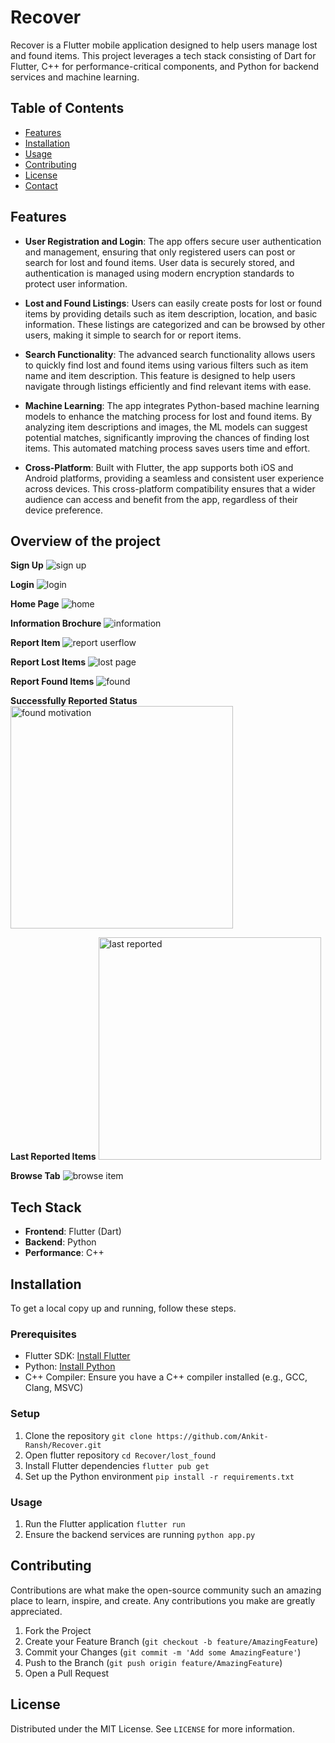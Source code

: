 # Recover

Recover is a Flutter mobile application designed to help users manage lost and found items. This project leverages a tech stack consisting of Dart for Flutter, C++ for performance-critical components, and Python for backend services and machine learning.

## Table of Contents

- [Features](#features)
- [Installation](#installation)
- [Usage](#usage)
- [Contributing](#contributing)
- [License](#license)
- [Contact](#contact)

## Features

- **User Registration and Login**: The app offers secure user authentication and management, ensuring that only registered users can post or search for lost and found items. User data is securely stored, and authentication is managed using modern encryption standards to protect user information.

- **Lost and Found Listings**: Users can easily create posts for lost or found items by providing details such as item description, location, and basic information. These listings are categorized and can be browsed by other users, making it simple to search for or report items.

- **Search Functionality**: The advanced search functionality allows users to quickly find lost and found items using various filters such as item name and item description. This feature is designed to help users navigate through listings efficiently and find relevant items with ease.

- **Machine Learning**: The app integrates Python-based machine learning models to enhance the matching process for lost and found items. By analyzing item descriptions and images, the ML models can suggest potential matches, significantly improving the chances of finding lost items. This automated matching process saves users time and effort.

- **Cross-Platform**: Built with Flutter, the app supports both iOS and Android platforms, providing a seamless and consistent user experience across devices. This cross-platform compatibility ensures that a wider audience can access and benefit from the app, regardless of their device preference.


## Overview of the project

**Sign Up**
![sign up](https://github.com/Ankit-Ransh/Recover/assets/98517507/d3e0da90-96a0-4fa7-ba19-d085a155acc3)

**Login**
![login](https://github.com/Ankit-Ransh/Recover/assets/98517507/344a61e8-3bba-4571-b9d9-94fb656a881f)

**Home Page**
![home](https://github.com/Ankit-Ransh/Recover/assets/98517507/fbb8da71-1828-4973-b8ff-ddf19d7e12dd)

**Information Brochure**
![information](https://github.com/Ankit-Ransh/Recover/assets/98517507/94a25bec-3f98-4346-b7b3-49dce63a12ab)

**Report Item**
![report userflow](https://github.com/Ankit-Ransh/Recover/assets/98517507/e08b6ca3-00b3-494f-b239-e432c44dca42)

**Report Lost Items**
![lost page](https://github.com/Ankit-Ransh/Recover/assets/98517507/d836f048-d27f-4dda-9adf-d118d0c8e1a8)

**Report Found Items**
![found](https://github.com/Ankit-Ransh/Recover/assets/98517507/eeef2193-9dac-4917-9228-d6ef21b0ec63)

**Successfully Reported Status**
<img width="356" alt="found motivation" src="https://github.com/Ankit-Ransh/Recover/assets/98517507/ef949a9c-69c7-49ae-9d20-599f154afbdd">

**Last Reported Items**
<img width="356" alt="last reported" src="https://github.com/Ankit-Ransh/Recover/assets/98517507/202e1048-8303-4566-9ab4-7a7735128fb7">

**Browse Tab**
![browse item](https://github.com/Ankit-Ransh/Recover/assets/98517507/a20d2adc-0c43-4dde-aa57-0319ab6f90e7)




## Tech Stack

- **Frontend**: Flutter (Dart)
- **Backend**: Python
- **Performance**: C++

## Installation

To get a local copy up and running, follow these steps.

### Prerequisites

- Flutter SDK: [Install Flutter](https://flutter.dev/docs/get-started/install)
- Python: [Install Python](https://www.python.org/downloads/)
- C++ Compiler: Ensure you have a C++ compiler installed (e.g., GCC, Clang, MSVC)

### Setup

1. Clone the repository ```git clone https://github.com/Ankit-Ransh/Recover.git ```
2. Open flutter repository ```cd Recover/lost_found ```
3. Install Flutter dependencies ``` flutter pub get ```
4. Set up the Python environment ``` pip install -r requirements.txt ``` 

### Usage

1. Run the Flutter application ``` flutter run ```
2. Ensure the backend services are running ``` python app.py ```

## Contributing

Contributions are what make the open-source community such an amazing place to learn, inspire, and create. Any contributions you make are greatly appreciated.

1. Fork the Project
2. Create your Feature Branch (`git checkout -b feature/AmazingFeature`)
3. Commit your Changes (`git commit -m 'Add some AmazingFeature'`)
4. Push to the Branch (`git push origin feature/AmazingFeature`)
5. Open a Pull Request

## License

Distributed under the MIT License. See `LICENSE` for more information.
